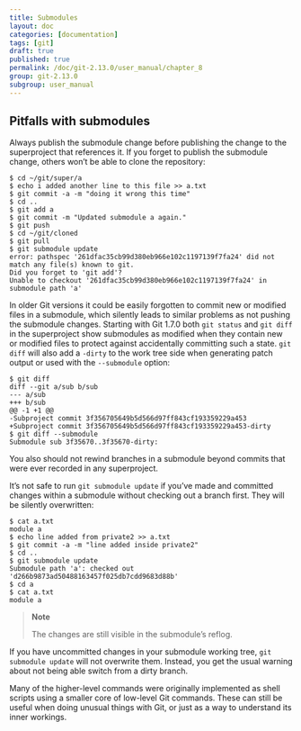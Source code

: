 ```yaml
---
title: Submodules
layout: doc
categories: [documentation]
tags: [git]
draft: true
published: true
permalink: /doc/git-2.13.0/user_manual/chapter_8
group: git-2.13.0
subgroup: user_manual
---
```


## Pitfalls with submodules

Always publish the submodule change before publishing the change to the superproject that references it. If you forget to publish the submodule change, others won’t be able to clone the repository:

    $ cd ~/git/super/a
    $ echo i added another line to this file >> a.txt
    $ git commit -a -m "doing it wrong this time"
    $ cd ..
    $ git add a
    $ git commit -m "Updated submodule a again."
    $ git push
    $ cd ~/git/cloned
    $ git pull
    $ git submodule update
    error: pathspec '261dfac35cb99d380eb966e102c1197139f7fa24' did not match any file(s) known to git.
    Did you forget to 'git add'?
    Unable to checkout '261dfac35cb99d380eb966e102c1197139f7fa24' in submodule path 'a'

In older Git versions it could be easily forgotten to commit new or modified files in a submodule, which silently leads to similar problems as not pushing the submodule changes. Starting with Git 1.7.0 both `git status` and `git diff` in the superproject show submodules as modified when they contain new or modified files to protect against accidentally committing such a state. `git
diff` will also add a `-dirty` to the work tree side when generating patch output or used with the `--submodule` option:

    $ git diff
    diff --git a/sub b/sub
    --- a/sub
    +++ b/sub
    @@ -1 +1 @@
    -Subproject commit 3f356705649b5d566d97ff843cf193359229a453
    +Subproject commit 3f356705649b5d566d97ff843cf193359229a453-dirty
    $ git diff --submodule
    Submodule sub 3f35670..3f35670-dirty:

You also should not rewind branches in a submodule beyond commits that were ever recorded in any superproject.

It’s not safe to run `git submodule update` if you’ve made and committed changes within a submodule without checking out a branch first. They will be silently overwritten:

    $ cat a.txt
    module a
    $ echo line added from private2 >> a.txt
    $ git commit -a -m "line added inside private2"
    $ cd ..
    $ git submodule update
    Submodule path 'a': checked out 'd266b9873ad50488163457f025db7cdd9683d88b'
    $ cd a
    $ cat a.txt
    module a

> **Note**
>
> The changes are still visible in the submodule’s reflog.

If you have uncommitted changes in your submodule working tree, `git
submodule update` will not overwrite them. Instead, you get the usual warning about not being able switch from a dirty branch.

Many of the higher-level commands were originally implemented as shell scripts using a smaller core of low-level Git commands. These can still be useful when doing unusual things with Git, or just as a way to understand its inner workings.
